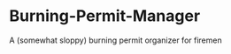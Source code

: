 Burning-Permit-Manager
======================

A (somewhat sloppy) burning permit organizer for firemen
